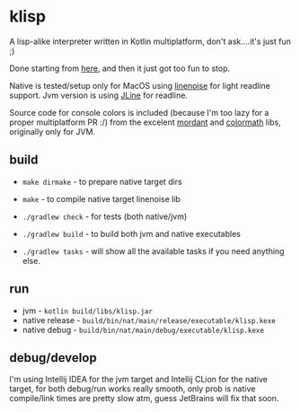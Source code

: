 # klisp

A lisp-alike interpreter written in Kotlin multiplatform, don't ask....it's just fun ;)

Done starting from [here](http://norvig.com/lispy.html), and then it just got too fun to stop.

Native is tested/setup only for MacOS using [linenoise](https://github.com/antirez/linenoise) for light readline support.
Jvm version is using [JLine](https://github.com/jline/jline3) for readline.

Source code for console colors is included (because I'm too lazy for a proper multiplatform PR :/)
from the excelent [mordant](https://github.com/ajalt/mordant) and [colormath](https://github.com/ajalt/colormath) libs,
originally only for JVM.

## build

* ```make dirmake``` - to prepare native target dirs
* ```make``` - to compile native target linenoise lib
* ```./gradlew check``` - for tests (both native/jvm)
* ```./gradlew build``` - to build both jvm and native executables

* ```./gradlew tasks``` - will show all the available tasks if you need anything else.

## run

* jvm - ```kotlin build/libs/klisp.jar```
* native release - ```build/bin/nat/main/release/executable/klisp.kexe```
* native debug - ```build/bin/nat/main/debug/executable/klisp.kexe```

## debug/develop
I'm using Intellij IDEA for the jvm target and Intellij CLion for the native target, for both debug/run works really 
smooth, only prob is native compile/link times are pretty slow atm, guess JetBrains will fix that soon.


